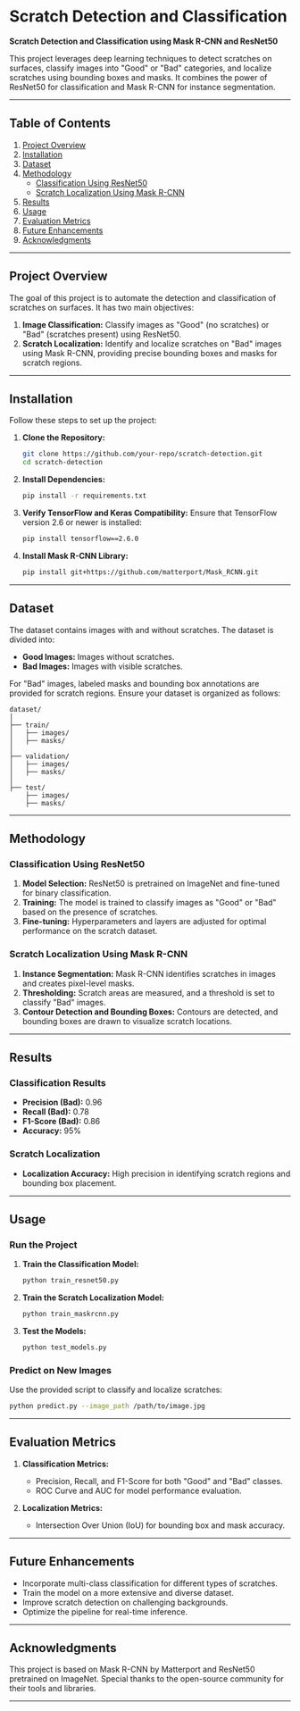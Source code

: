 # **Scratch Detection and Classification**

**Scratch Detection and Classification using Mask R-CNN and ResNet50**

This project leverages deep learning techniques to detect scratches on surfaces, classify images into "Good" or "Bad" categories, and localize scratches using bounding boxes and masks. It combines the power of ResNet50 for classification and Mask R-CNN for instance segmentation.

---

## **Table of Contents**

1. [Project Overview](#project-overview)
2. [Installation](#installation)
3. [Dataset](#dataset)
4. [Methodology](#methodology)
    - [Classification Using ResNet50](#classification-using-resnet50)
    - [Scratch Localization Using Mask R-CNN](#scratch-localization-using-mask-r-cnn)
5. [Results](#results)
6. [Usage](#usage)
7. [Evaluation Metrics](#evaluation-metrics)
8. [Future Enhancements](#future-enhancements)
9. [Acknowledgments](#acknowledgments)

---

## **Project Overview**

The goal of this project is to automate the detection and classification of scratches on surfaces. It has two main objectives:
1. **Image Classification:** Classify images as "Good" (no scratches) or "Bad" (scratches present) using ResNet50.
2. **Scratch Localization:** Identify and localize scratches on "Bad" images using Mask R-CNN, providing precise bounding boxes and masks for scratch regions.

---

## **Installation**

Follow these steps to set up the project:

1. **Clone the Repository:**
   ```bash
   git clone https://github.com/your-repo/scratch-detection.git
   cd scratch-detection
   ```

2. **Install Dependencies:**
   ```bash
   pip install -r requirements.txt
   ```

3. **Verify TensorFlow and Keras Compatibility:**
   Ensure that TensorFlow version 2.6 or newer is installed:
   ```bash
   pip install tensorflow==2.6.0
   ```

4. **Install Mask R-CNN Library:**
   ```bash
   pip install git+https://github.com/matterport/Mask_RCNN.git
   ```

---

## **Dataset**

The dataset contains images with and without scratches. The dataset is divided into:
- **Good Images:** Images without scratches.
- **Bad Images:** Images with visible scratches.

For "Bad" images, labeled masks and bounding box annotations are provided for scratch regions. Ensure your dataset is organized as follows:
```
dataset/
│
├── train/
│   ├── images/
│   ├── masks/
│
├── validation/
│   ├── images/
│   ├── masks/
│
├── test/
    ├── images/
    ├── masks/
```

---

## **Methodology**

### **Classification Using ResNet50**
1. **Model Selection:** ResNet50 is pretrained on ImageNet and fine-tuned for binary classification.
2. **Training:** The model is trained to classify images as "Good" or "Bad" based on the presence of scratches.
3. **Fine-tuning:** Hyperparameters and layers are adjusted for optimal performance on the scratch dataset.

### **Scratch Localization Using Mask R-CNN**
1. **Instance Segmentation:** Mask R-CNN identifies scratches in images and creates pixel-level masks.
2. **Thresholding:** Scratch areas are measured, and a threshold is set to classify "Bad" images.
3. **Contour Detection and Bounding Boxes:** Contours are detected, and bounding boxes are drawn to visualize scratch locations.

---

## **Results**

### **Classification Results**
- **Precision (Bad):** 0.96  
- **Recall (Bad):** 0.78  
- **F1-Score (Bad):** 0.86  
- **Accuracy:** 95%  

### **Scratch Localization**
- **Localization Accuracy:** High precision in identifying scratch regions and bounding box placement.

---

## **Usage**

### **Run the Project**
1. **Train the Classification Model:**
   ```bash
   python train_resnet50.py
   ```

2. **Train the Scratch Localization Model:**
   ```bash
   python train_maskrcnn.py
   ```

3. **Test the Models:**
   ```bash
   python test_models.py
   ```

### **Predict on New Images**
Use the provided script to classify and localize scratches:
```bash
python predict.py --image_path /path/to/image.jpg
```

---

## **Evaluation Metrics**

1. **Classification Metrics:**
   - Precision, Recall, and F1-Score for both "Good" and "Bad" classes.
   - ROC Curve and AUC for model performance evaluation.

2. **Localization Metrics:**
   - Intersection Over Union (IoU) for bounding box and mask accuracy.

---

## **Future Enhancements**
- Incorporate multi-class classification for different types of scratches.
- Train the model on a more extensive and diverse dataset.
- Improve scratch detection on challenging backgrounds.
- Optimize the pipeline for real-time inference.

---

## **Acknowledgments**
This project is based on Mask R-CNN by Matterport and ResNet50 pretrained on ImageNet. Special thanks to the open-source community for their tools and libraries.

---
